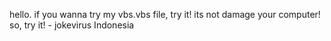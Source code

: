 hello. if you wanna try my vbs.vbs file, try it! its not damage your computer! so, try it! - jokevirus Indonesia
